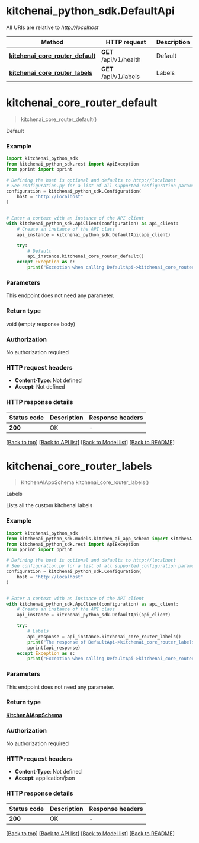 # kitchenai_python_sdk.DefaultApi

All URIs are relative to *http://localhost*

Method | HTTP request | Description
------------- | ------------- | -------------
[**kitchenai_core_router_default**](DefaultApi.md#kitchenai_core_router_default) | **GET** /api/v1/health | Default
[**kitchenai_core_router_labels**](DefaultApi.md#kitchenai_core_router_labels) | **GET** /api/v1/labels | Labels


# **kitchenai_core_router_default**
> kitchenai_core_router_default()

Default

### Example


```python
import kitchenai_python_sdk
from kitchenai_python_sdk.rest import ApiException
from pprint import pprint

# Defining the host is optional and defaults to http://localhost
# See configuration.py for a list of all supported configuration parameters.
configuration = kitchenai_python_sdk.Configuration(
    host = "http://localhost"
)


# Enter a context with an instance of the API client
with kitchenai_python_sdk.ApiClient(configuration) as api_client:
    # Create an instance of the API class
    api_instance = kitchenai_python_sdk.DefaultApi(api_client)

    try:
        # Default
        api_instance.kitchenai_core_router_default()
    except Exception as e:
        print("Exception when calling DefaultApi->kitchenai_core_router_default: %s\n" % e)
```



### Parameters

This endpoint does not need any parameter.

### Return type

void (empty response body)

### Authorization

No authorization required

### HTTP request headers

 - **Content-Type**: Not defined
 - **Accept**: Not defined

### HTTP response details

| Status code | Description | Response headers |
|-------------|-------------|------------------|
**200** | OK |  -  |

[[Back to top]](#) [[Back to API list]](../README.md#documentation-for-api-endpoints) [[Back to Model list]](../README.md#documentation-for-models) [[Back to README]](../README.md)

# **kitchenai_core_router_labels**
> KitchenAIAppSchema kitchenai_core_router_labels()

Labels

Lists all the custom kitchenai labels

### Example


```python
import kitchenai_python_sdk
from kitchenai_python_sdk.models.kitchen_ai_app_schema import KitchenAIAppSchema
from kitchenai_python_sdk.rest import ApiException
from pprint import pprint

# Defining the host is optional and defaults to http://localhost
# See configuration.py for a list of all supported configuration parameters.
configuration = kitchenai_python_sdk.Configuration(
    host = "http://localhost"
)


# Enter a context with an instance of the API client
with kitchenai_python_sdk.ApiClient(configuration) as api_client:
    # Create an instance of the API class
    api_instance = kitchenai_python_sdk.DefaultApi(api_client)

    try:
        # Labels
        api_response = api_instance.kitchenai_core_router_labels()
        print("The response of DefaultApi->kitchenai_core_router_labels:\n")
        pprint(api_response)
    except Exception as e:
        print("Exception when calling DefaultApi->kitchenai_core_router_labels: %s\n" % e)
```



### Parameters

This endpoint does not need any parameter.

### Return type

[**KitchenAIAppSchema**](KitchenAIAppSchema.md)

### Authorization

No authorization required

### HTTP request headers

 - **Content-Type**: Not defined
 - **Accept**: application/json

### HTTP response details

| Status code | Description | Response headers |
|-------------|-------------|------------------|
**200** | OK |  -  |

[[Back to top]](#) [[Back to API list]](../README.md#documentation-for-api-endpoints) [[Back to Model list]](../README.md#documentation-for-models) [[Back to README]](../README.md)

